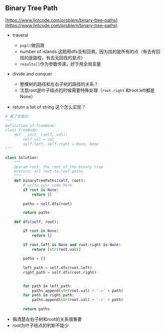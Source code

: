 ## Binary Tree Path

[https://www.lintcode.com/problem/binary-tree-paths](https://www.lintcode.com/problem/binary-tree-paths)



- traveral
    - ``pop()``做回溯
    - number of islands 这题用dfs没有回溯，因为找的是所有的点（有去有回找的是路程，有去无回找的是点）
    - ``results[]``作为参数传递，好于用全局变量
    
- divide and conquer 
    - 整棵树的路径和左右子树的路径的关系？
    - 注意root是叶子结点的时候需要特殊处理（``root.right`` 和root.left都是None）
    
    
- return a list of string 这个怎么实现？
    
    
    


```py
# 看了答案的
"""
Definition of TreeNode:
class TreeNode:
    def __init__(self, val):
        self.val = val
        self.left, self.right = None, None
"""

class Solution:
    """
    @param root: the root of the binary tree
    @return: all root-to-leaf paths
    """
    def binaryTreePaths(self, root):
        # write your code here
        if root is None:
            return []
        
        paths = self.dfs(root)

        return paths 
        
    def dfs(self, root):

        if root is None:
            return []
            
        if root.left is None and root.right is None:
            return [str(root.val)]
        
        paths = []
        
        left_path = self.dfs(root.left)
        right_path = self.dfs(root.right)
        

        for path in left_path:
            paths.append(str(root.val) + '->' + path)
        for path in right_path:
            paths.append(str(root.val) + '->' + path)
        
        return paths
```
- 搞清楚左右子树和root的关系很重要
- root为叶子结点的判断不能少

